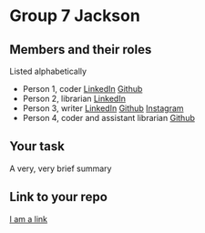 # Group 7 Jackson

## Members and their roles

Listed alphabetically

* Person 1, coder [LinkedIn](.) [Github](.)
* Person 2, librarian [LinkedIn](.)
* Person 3, writer [LinkedIn](.) [Github](.) [Instagram](.)
* Person 4, coder and assistant librarian [Github](.)

## Your task

A very, very brief summary

## Link to your repo

[I am a link](https://github.com/noynaert/csc346handouts)